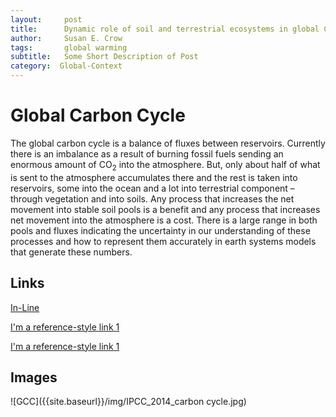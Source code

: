 ```yaml
---
layout:     post
title:      Dynamic role of soil and terrestrial ecosystems in global C cycle
author:     Susan E. Crow
tags:       global warming 
subtitle:   Some Short Description of Post
category:  Global-Context
---
```

<!-- Start Writing Below in Markdown -->
# Global Carbon Cycle

 The global carbon cycle is a balance of fluxes between reservoirs. Currently there is an imbalance as a result of burning fossil fuels sending an enormous amount of CO<sub>2</sub> into the atmosphere.  But, only about half of what is sent to the atmosphere accumulates there and the rest is taken into reservoirs, some into the ocean and a lot into terrestrial component – through vegetation and into soils.  Any process that increases the net movement into stable soil pools is a benefit and any process that increases net movement into the atmosphere is a cost.  There is a large range in both pools and fluxes indicating the uncertainty in our understanding of these processes and how to represent them accurately in earth systems models that generate these numbers.


## Links

[In-Line](https://www.google.com)

[I'm a reference-style link 1][1]

[I'm a reference-style link 1][2]

[1]:https://www.mozilla.org
[2]:http://www.reddit.com

## Images

![GCC]({{site.baseurl}}/img/IPCC_2014_carbon cycle.jpg)
